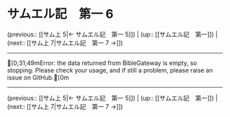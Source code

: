 # サムエル記　第一 6

(previous:: [[サム上 5|← サムエル記　第一 5]]) | (up:: [[サムエル記　第一]]) | (next:: [[サム上 7|サムエル記　第一 7 →]])

***
[0;31;49mError: the data returned from BibleGateway is empty, so stopping. Please check your usage, and if still a problem, please raise an issue on GitHub.[0m

***

(previous:: [[サム上 5|← サムエル記　第一 5]]) | (up:: [[サムエル記　第一]]) | (next:: [[サム上 7|サムエル記　第一 7 →]])
